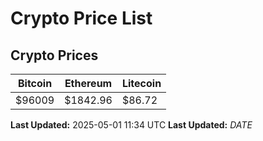 # Crypto Price List

## Crypto Prices
| Bitcoin | Ethereum | Litecoin |
| ------- | -------- | -------- |
| $96009 | $1842.96 | $86.72 |
**Last Updated:** 2025-05-01 11:34 UTC
**Last Updated:** $DATE$
